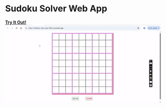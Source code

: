 # Sudoku Solver Web App
<a href="https://barking-ruby-tiger-659.vscodeedu.app/"><b>Try It Out!</b></a><br>
![](https://github.com/agrikatheprogrammer/SudokuSolver/blob/main/sudoku.gif?raw=true)
